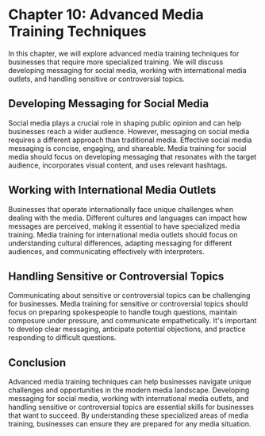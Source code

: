 Chapter 10: Advanced Media Training Techniques
==============================================

In this chapter, we will explore advanced media training techniques for businesses that require more specialized training. We will discuss developing messaging for social media, working with international media outlets, and handling sensitive or controversial topics.

Developing Messaging for Social Media
-------------------------------------

Social media plays a crucial role in shaping public opinion and can help businesses reach a wider audience. However, messaging on social media requires a different approach than traditional media. Effective social media messaging is concise, engaging, and shareable. Media training for social media should focus on developing messaging that resonates with the target audience, incorporates visual content, and uses relevant hashtags.

Working with International Media Outlets
----------------------------------------

Businesses that operate internationally face unique challenges when dealing with the media. Different cultures and languages can impact how messages are perceived, making it essential to have specialized media training. Media training for international media outlets should focus on understanding cultural differences, adapting messaging for different audiences, and communicating effectively with interpreters.

Handling Sensitive or Controversial Topics
------------------------------------------

Communicating about sensitive or controversial topics can be challenging for businesses. Media training for sensitive or controversial topics should focus on preparing spokespeople to handle tough questions, maintain composure under pressure, and communicate empathetically. It's important to develop clear messaging, anticipate potential objections, and practice responding to difficult questions.

Conclusion
----------

Advanced media training techniques can help businesses navigate unique challenges and opportunities in the modern media landscape. Developing messaging for social media, working with international media outlets, and handling sensitive or controversial topics are essential skills for businesses that want to succeed. By understanding these specialized areas of media training, businesses can ensure they are prepared for any media situation.
